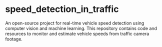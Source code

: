 # speed_detection_in_traffic
An open-source project for real-time vehicle speed detection using computer vision and machine learning. This repository contains code and resources to monitor and estimate vehicle speeds from traffic camera footage.
